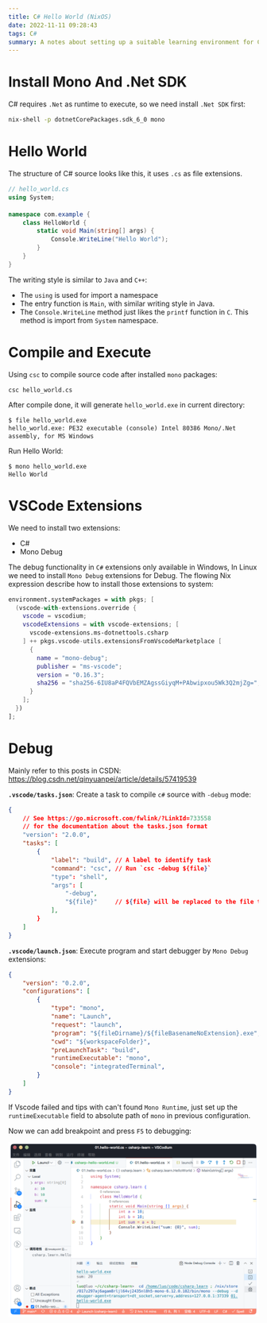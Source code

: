 ```yaml
---
title: C# Hello World (NixOS)
date: 2022-11-11 09:28:43
tags: C#
summary: A notes about setting up a suitable learning environment for C# on NixOS.
---
```


# Install Mono And .Net SDK

C# requires `.Net` as runtime to execute, so we need install `.Net SDK` first:

```bash
nix-shell -p dotnetCorePackages.sdk_6_0 mono
```

# Hello World

The structure of C# source looks like this, it uses `.cs` as file extensions.

```csharp
// hello_world.cs
using System;

namespace com.example {
    class HelloWorld {
        static void Main(string[] args) {
            Console.WriteLine("Hello World");
        }
    }
}
```

The writing style is similar to `Java` and `C++`:

- The `using` is used for import a namespace
- The entry function is `Main`, with similar writing style in Java.
- The `Console.WriteLine` method just likes the `printf` function in `C`. This
  method is import from `System` namespace. 

# Compile and Execute

Using `csc` to compile source code after installed `mono` packages:

```
csc hello_world.cs
```

After compile done, it will generate `hello_world.exe` in current directory: 

```
$ file hello_world.exe 
hello_world.exe: PE32 executable (console) Intel 80386 Mono/.Net assembly, for MS Windows
```

Run Hello World:

```
$ mono hello_world.exe
Hello World
```

# VSCode Extensions

We need to install two extensions:

- C#
- Mono Debug

The debug functionality in `C#` extensions only available in Windows, In Linux we
need to install `Mono Debug` extensions for Debug. The flowing Nix expression describe
how to install those extensions to system:

```nix
environment.systemPackages = with pkgs; [
  (vscode-with-extensions.override {
    vscode = vscodium;
    vscodeExtensions = with vscode-extensions; [
      vscode-extensions.ms-dotnettools.csharp
    ] ++ pkgs.vscode-utils.extensionsFromVscodeMarketplace [
      {
        name = "mono-debug";
        publisher = "ms-vscode";
        version = "0.16.3";
        sha256 = "sha256-6IU8aP4FQVbEMZAgssGiyqM+PAbwipxou5Wk3Q2mjZg=";
      }
    ];
  })
];
```

# Debug

Mainly refer to this posts in CSDN: https://blog.csdn.net/qinyuanpei/article/details/57419539

**`.vscode/tasks.json`**: Create a task to compile `c#` source with
`-debug` mode:

```json
{
    // See https://go.microsoft.com/fwlink/?LinkId=733558
    // for the documentation about the tasks.json format
    "version": "2.0.0",
    "tasks": [
        {
            "label": "build", // A label to identify task
            "command": "csc", // Run `csc -debug ${file}`
            "type": "shell",
            "args": [
                "-debug",
                "${file}"     // ${file} will be replaced to the file to compile
            ],
        }
    ]
}
```

**`.vscode/launch.json`**: Execute program and start debugger by `Mono Debug`
extensions:

```json
{
    "version": "0.2.0",
    "configurations": [
        {
            "type": "mono",
            "name": "Launch",
            "request": "launch",
            "program": "${fileDirname}/${fileBasenameNoExtension}.exe", 
            "cwd": "${workspaceFolder}",
            "preLaunchTask": "build",
            "runtimeExecutable": "mono",
            "console": "integratedTerminal",
        }
    ]
}
```

If Vscode failed and tips with can't found `Mono Runtime`, just set up the
`runtimeExecutable` field to absolute path of `mono` in previous configuration.

Now we can add breakpoint and press `F5` to debugging:

![](./debug-in-vscode.png)